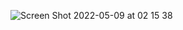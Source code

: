 
![Screen Shot 2022-05-09 at 02 15 38](https://user-images.githubusercontent.com/17669366/167319847-740b1ce7-c1d2-417e-8ebe-aa3dabc4b706.png)
